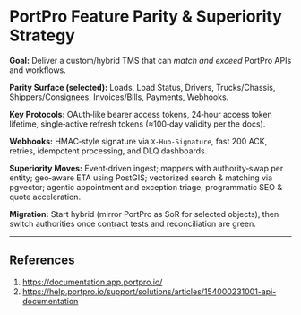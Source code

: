 # PortPro Feature Parity & Superiority Strategy

**Goal:** Deliver a custom/hybrid TMS that can *match and exceed* PortPro APIs and workflows.

**Parity Surface (selected):** Loads, Load Status, Drivers, Trucks/Chassis, Shippers/Consignees, Invoices/Bills, Payments, Webhooks.

**Key Protocols:** OAuth‑like bearer access tokens, 24‑hour access token lifetime, single‑active refresh tokens (≈100‑day validity per the docs).

**Webhooks:** HMAC‑style signature via `X‑Hub‑Signature`, fast 200 ACK, retries, idempotent processing, and DLQ dashboards.

**Superiority Moves:** Event‑driven ingest; mappers with authority‑swap per entity; geo‑aware ETA using PostGIS; vectorized search & matching via pgvector; agentic appointment and exception triage; programmatic SEO & quote acceleration.

**Migration:** Start hybrid (mirror PortPro as SoR for selected objects), then switch authorities once contract tests and reconciliation are green.

---
## References
1. https://documentation.app.portpro.io/
2. https://help.portpro.io/support/solutions/articles/154000231001-api-documentation
